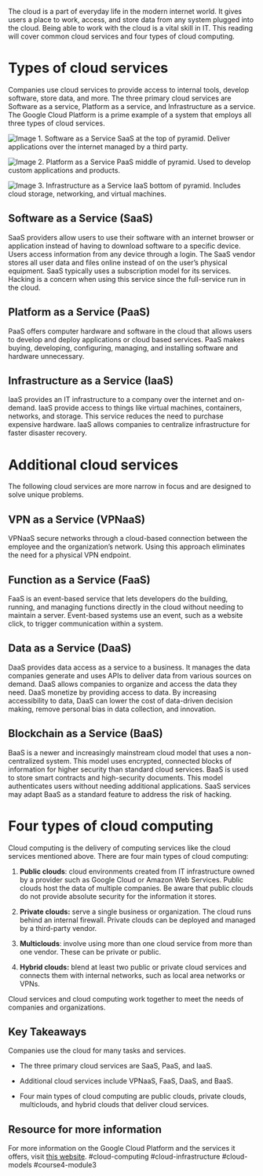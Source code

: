 
The cloud is a part of everyday life in the modern internet world. It gives users a place to work, access, and store data from any system plugged into the cloud. Being able to work with the cloud is a vital skill in IT. This reading will cover common cloud services and four types of cloud computing.

# Types of cloud services

Companies use cloud services to provide access to internal tools, develop software, store data, and more. The three primary cloud services are Software as a service, Platform as a service, and Infrastructure as a service. The Google Cloud Platform is a prime example of a system that employs all three types of cloud services.

![Image 1. Software as a Service SaaS at the top of pyramid. Deliver applications over the internet managed by a third party.](https://d3c33hcgiwev3.cloudfront.net/imageAssetProxy.v1/J8qdfIaASYOKnXyGgLmDeA_a669ea53b9e54e1ba50faeb4533af7f1_cloud_services_SaaS_ITC1M2ASSETB.jpg?expiry=1683936000000&hmac=cmAY4XWx617zMYDzd-nZGBFJqu9Mm2cvrSU5_dA2a2A)

![Image 2. Platform as a Service PaaS middle of pyramid. Used to develop custom applications and products.](https://d3c33hcgiwev3.cloudfront.net/imageAssetProxy.v1/PaPZ4N6nR4Oj2eDep0eDOg_a71a3da6c4964b92b02072bb328cbff1_cloud_services_PaaS_ITC1M2ASSETB.jpg?expiry=1683936000000&hmac=6jnGigdvLRAKy0qQsWQ-u-6LJ02LL3PMtmHSElXx-h0)

![Image 3. Infrastructure as a Service IaaS bottom of pyramid. Includes cloud storage, networking, and virtual machines.](https://d3c33hcgiwev3.cloudfront.net/imageAssetProxy.v1/SjkLnFbWRiy5C5xW1vYs8g_94538e0b3e8244628837f1142b97b2f1_cloud_services_IaaS_ITC1M2ASSETB.jpg?expiry=1683936000000&hmac=na5jolTjwaHug6j2hPgAQ9H_By8oqUa4ByYB4UGjCtw)

## **Software as a Service** (**SaaS**) 

SaaS providers allow users to use their software with an internet browser or application instead of having to download software to a specific device. Users access information from any device through a login. The SaaS vendor stores all user data and files online instead of on the user’s physical equipment. SaaS typically uses a subscription model for its services. Hacking is a concern when using this service since the full-service run in the cloud. 

## **Platform as a Service (PaaS)** 

PaaS offers computer hardware and software in the cloud that allows users to develop and deploy applications or cloud based services. PaaS makes buying, developing, configuring, managing, and installing software and hardware unnecessary. 

## **Infrastructure as a Service** **(IaaS)**

IaaS provides an IT infrastructure to a company over the internet and on-demand. IaaS provide access to things like virtual machines, containers, networks, and storage. This service reduces the need to purchase expensive hardware. IaaS allows companies to centralize infrastructure for faster disaster recovery. 

# Additional cloud services 

The following cloud services are more narrow in focus and are designed to solve unique problems. 

## **VPN as a Service** **(VPNaaS)**

VPNaaS secure networks through a cloud-based connection between the employee and the organization’s network. Using this approach eliminates the need for a physical VPN endpoint. 

## **Function as a Service** **(FaaS)**

FaaS is an event-based service that lets developers do the building, running, and managing functions directly in the cloud without needing to maintain a server. Event-based systems use an event, such as a website click, to trigger communication within a system.

## **Data as a Service** **(DaaS)**

DaaS provides data access as a service to a business. It manages the data companies generate and uses APIs to deliver data from various sources on demand. DaaS allows companies to organize and access the data they need. DaaS monetize by providing access to data. By increasing accessibility to data, DaaS can lower the cost of data-driven decision making, remove personal bias in data collection, and innovation. 

## **Blockchain as a Service** **(BaaS)**

BaaS is a newer and increasingly mainstream cloud model that uses a non-centralized system. This model uses encrypted, connected blocks of information for higher security than standard cloud services. BaaS is used to store smart contracts and high-security documents. This model authenticates users without needing additional applications. SaaS services may adapt BaaS as a standard feature to address the risk of hacking. 

# Four types of cloud computing

Cloud computing is the delivery of computing services like the cloud services mentioned above. There are four main types of cloud computing:

1.  **Public clouds**: cloud environments created from IT infrastructure owned by a provider such as Google Cloud or Amazon Web Services. Public clouds host the data of multiple companies. Be aware that public clouds do not provide absolute security for the information it stores. 
    
2.  **Private clouds:** serve a single business or organization. The cloud runs behind an internal firewall. Private clouds can be deployed and managed by a third-party vendor. 
    
3.  **Multiclouds**: involve using more than one cloud service from more than one vendor. These can be private or public. 
    
4.  **Hybrid clouds:** blend at least two public or private cloud services and connects them with internal networks, such as local area networks or VPNs.  
    

Cloud services and cloud computing work together to meet the needs of companies and organizations. 

## Key Takeaways

Companies use the cloud for many tasks and services. 

-   The three primary cloud services are SaaS, PaaS, and IaaS. 
    
-   Additional cloud services include VPNaaS, FaaS, DaaS, and BaaS.
    
-   Four main types of cloud computing are public clouds, private clouds, multiclouds, and hybrid clouds that deliver cloud services.
    

## Resource for more information

For more information on the Google Cloud Platform and the services it offers, visit [this website](https://cloud.google.com/gcp?utm_source=google&utm_medium=cpc&utm_campaign=na-US-all-en-dr-bkws-all-all-trial-e-dr-1011347&utm_content=text-ad-none-any-DEV_c-CRE_491349594127-ADGP_Desk+%7C+BKWS+-+EXA+%7C+Txt+~+Google+Cloud+Platform+Core-KWID_43700060017921803-kwd-6458750523&utm_term=KW_google%20cloud-ST_google+cloud&gclid=CjwKCAjwwo-WBhAMEiwAV4dybYTq7YVFRkH9YHe5b7c2rEtPikbIDbl4vDxaJVvDzpdmg4lFEa0mWxoCM-YQAvD_BwE&gclsrc=aw.ds).
#cloud-computing #cloud-infrastructure #cloud-models #course4-module3 